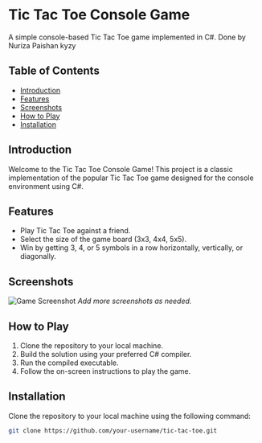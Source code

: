 # Tic Tac Toe Console Game

A simple console-based Tic Tac Toe game implemented in C#. Done by Nuriza Paishan kyzy

## Table of Contents
- [Introduction](#introduction)
- [Features](#features)
- [Screenshots](#screenshots)
- [How to Play](#how-to-play)
- [Installation](#installation)
  
## Introduction

Welcome to the Tic Tac Toe Console Game! This project is a classic implementation of the popular Tic Tac Toe game designed for the console environment using C#.

## Features

- Play Tic Tac Toe against a friend.
- Select the size of the game board (3x3, 4x4, 5x5).
- Win by getting 3, 4, or 5 symbols in a row horizontally, vertically, or diagonally.

## Screenshots

![Game Screenshot](screenshots/gameplay.png)
*Add more screenshots as needed.*

## How to Play

1. Clone the repository to your local machine.
2. Build the solution using your preferred C# compiler.
3. Run the compiled executable.
4. Follow the on-screen instructions to play the game.

## Installation

Clone the repository to your local machine using the following command:

```bash
git clone https://github.com/your-username/tic-tac-toe.git
